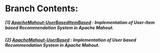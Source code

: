 # Branch Contents:

##### [1] [ApacheMahout-UserBasedItemBased](https://github.com/rahulvaish/RecommendationSystems-Java/tree/ApacheMahout-UserBasedItemBased) : Implementation of User-Item based Recommendation System in Apache Mahout.
##### [2] [ApacheMahout-UserBased](https://github.com/rahulvaish/RecommendationSystems-Java/tree/ApacheMahout-UserBased) : Implementation of User based Recommendation System in Apache Mahout.
